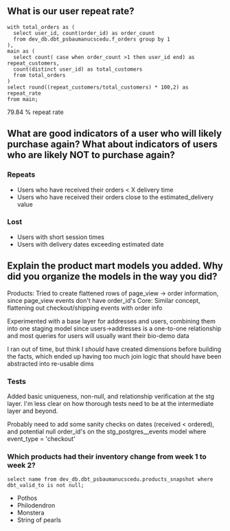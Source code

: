 ## What is our user repeat rate?

```
with total_orders as (
  select user_id, count(order_id) as order_count
  from dev_db.dbt_psbaumanucscedu.f_orders group by 1
),
main as (
  select count( case when order_count >1 then user_id end) as repeat_customers,
  count(distinct user_id) as total_customers
  from total_orders
)
select round((repeat_customers/total_customers) * 100,2) as repeat_rate
from main;
```

79.84 % repeat rate

## What are good indicators of a user who will likely purchase again? What about indicators of users who are likely NOT to purchase again? 

### Repeats
- Users who have received their orders < X delivery time
- Users who have received their orders close to the estimated_delivery value

### Lost
- Users with short session times
- Users with delivery dates exceeding estimated date

## Explain the product mart models you added. Why did you organize the models in the way you did?

Products: Tried to create flattened rows of page_view -> order information, since page_view events don't have order_id's
Core: Similar concept, flattening out checkout/shipping events with order info

Experimented with a base layer for addresses and users, combining them into one staging model since users->addresses is a one-to-one relationship and most queries for users will usually want their bio-demo data

I ran out of time, but think I *should* have created dimensions before building the facts, which ended up having too much join logic that should have been abstracted into re-usable dims

### Tests

Added basic uniqueness, non-null, and relationship verification at the stg layer. I'm less clear on how thorough tests need to be at the intermediate layer and beyond.

Probably need to add some sanity checks on dates (received < ordered), and potential null order_id's on the stg_postgres__events model where event_type = 'checkout'

### Which products had their inventory change from week 1 to week 2? 

```
select name from dev_db.dbt_psbaumanucscedu.products_snapshot where dbt_valid_to is not null;
```
- Pothos
- Philodendron
- Monstera
- String of pearls

